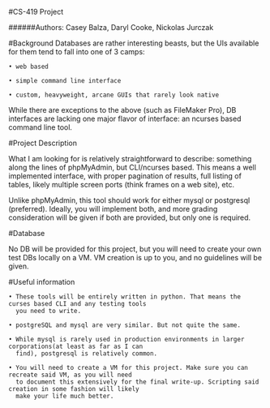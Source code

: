 #CS-419 Project

######Authors: Casey Balza, Daryl Cooke, Nickolas Jurczak

#Background
Databases are rather interesting beasts, but the UIs available for them tend to fall into one of 3 camps:

	• web based
	
	• simple command line interface
	
	• custom, heavyweight, arcane GUIs that rarely look native
	
While there are exceptions to the above (such as FileMaker Pro), DB interfaces are lacking one major flavor
of interface: an ncurses based command line tool.

#Project Description

What I am looking for is relatively straightforward to describe: something along the lines of phpMyAdmin,
but CLI/ncurses based. This means a well implemented interface, with proper pagination of results, full
listing of tables, likely multiple screen ports (think frames on a web site), etc.

Unlike phpMyAdmin, this tool should work for either mysql or postgresql (preferred). Ideally, you will
implement both, and more grading consideration will be given if both are provided, but only one is required.

#Database

No DB will be provided for this project, but you will need to create your own test DBs locally on a VM.
VM creation is up to you, and no guidelines will be given.

#Useful information

	• These tools will be entirely written in python. That means the curses based CLI and any testing tools
	  you need to write.
	  
	• postgreSQL and mysql are very similar. But not quite the same.
	
	• While mysql is rarely used in production environments in larger corporations(at least as far as I can
	  find), postgresql is relatively common.
	  
	• You will need to create a VM for this project. Make sure you can recreate said VM, as you will need
	  to document this extensively for the final write-up. Scripting said creation in some fashion will likely
	  make your life much better.